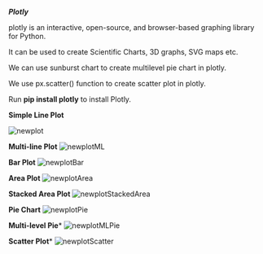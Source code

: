 
***Plotly***

plotly is an interactive, open-source, and browser-based graphing library for Python.

It can be used to create Scientific Charts, 3D graphs, SVG maps etc.

We can use sunburst chart to create multilevel pie chart in plotly.

We use px.scatter() function to create scatter plot in plotly.

Run **pip install plotly** to install Plotly.

**Simple Line Plot**

![newplot](https://user-images.githubusercontent.com/117635899/215007354-61fe71c7-8dab-4c42-aaa6-1554812bae2c.png)

**Multi-line Plot**
![newplotML](https://user-images.githubusercontent.com/117635899/215007443-6611a949-300c-4bc2-8877-cb3bf8bcdd6d.png)

**Bar Plot**
![newplotBar](https://user-images.githubusercontent.com/117635899/215007515-1857d810-2536-40a6-8918-f3cd7d6444b3.png)

**Area Plot**
![newplotArea](https://user-images.githubusercontent.com/117635899/215007589-34001356-10d1-4e28-9e08-d26828ac8591.png)

**Stacked Area Plot**
![newplotStackedArea](https://user-images.githubusercontent.com/117635899/215007658-2242baac-87a5-4d5f-b3b1-46ab9fb42934.png)

**Pie Chart**
![newplotPie](https://user-images.githubusercontent.com/117635899/215007739-9e747cf0-3106-4c67-8025-6eb294706331.png)

**Multi-level Pie***
![newplotMLPie](https://user-images.githubusercontent.com/117635899/215007836-b1a0607d-4dde-4c90-8508-a8913877a592.png)

**Scatter Plot***
![newplotScatter](https://user-images.githubusercontent.com/117635899/215007946-d02e863a-da3e-41a0-8c38-742ff4b8799e.png)

